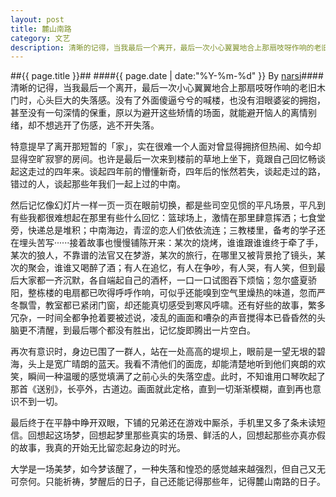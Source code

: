 ```yaml
---
layout: post
title: 麓山南路
category: 文艺
description: 清晰的记得，当我最后一个离开，最后一次小心翼翼地合上那扇吱呀作响的老旧木门时，心头巨大的失落感。没有了外面傻逼兮兮的喊楼，也没有泪眼婆娑的拥抱，甚至没有一句深情的保重，原以为避开这些矫情的场面，就能……
---
```

##{{ page.title }}##
####{{ page.date | date:"%Y-%m-%d" }} By [narsi](http://huangxc.com)####
清晰的记得，当我最后一个离开，最后一次小心翼翼地合上那扇吱呀作响的老旧木门时，心头巨大的失落感。没有了外面傻逼兮兮的喊楼，也没有泪眼婆娑的拥抱，甚至没有一句深情的保重，原以为避开这些矫情的场面，就能避开恼人的离情别绪，却不想逃开了伤感，逃不开失落。
 
特意提早了离开那短暂的「家」，实在很难一个人面对曾显得拥挤但热闹、如今却显得空旷寂寥的房间。也许是最后一次来到楼前的草地上坐下，竟跟自己回忆畅谈起这走过的四年来。谈起四年前的懵懂新奇，四年后的怅然若失，谈起走过的路，错过的人，谈起那些年我们一起上过的中南。
 
然后记忆像幻灯片一样一页一页在眼前切换，都是些司空见惯的平凡场景，平凡到有些我都很难想起在那里有些什么回忆：篮球场上，激情在那里肆意挥洒；七食堂旁，快递总是堆积；中南海边，青涩的恋人们依依流连；三教楼里，备考的学子还在埋头苦写······接着故事也慢慢铺陈开来：某次的烧烤，谁谁跟谁谁终于牵了手，某次的狼人，不靠谱的法官又在梦游，某次的旅行，在哪里又被背景抢了镜头，某次的聚会，谁谁又喝醉了酒；有人在追忆，有人在争吵，有人哭，有人笑，但到最后大家都一齐沉默，各自端起自己的酒杯，一口一口试图吞下烦恼；忽尔盛夏骄阳，整栋楼的电扇都已吹得呼呼作响，可似乎还能嗅到空气里燥热的味道，忽而严冬飘雪，教室都已紧闭门窗，却还能真切感受到寒风呼啸。还有好些的故事，繁多冗杂，一时间全都争抢着要被述说，凌乱的画面和嘈杂的声音搅得本已昏昏然的头脑更不清醒，到最后哪个都没有胜出，记忆旋即腾出一片空白。
 
再次有意识时，身边已围了一群人，站在一处高高的堤坝上，眼前是一望无垠的碧海，头上是宽广晴朗的蓝天。我看不清他们的面庞，却能清楚地听到他们爽朗的欢笑，瞬间一种温暖的感觉填满了之前心头的失落空虚。此时，不知谁用口琴吹起了那首《送别》，长亭外，古道边。画面就此定格，直到一切渐渐模糊，直到再也意识不到一切。
 
最后终于在平静中睁开双眼，下铺的兄弟还在游戏中厮杀，手机里又多了条未读短信。回想起这场梦，回想起梦里那些真实的场景、鲜活的人，回想起那些亦真亦假的故事，我真的开始无比留恋起身边的时光。
 
大学是一场美梦，如今梦该醒了，一种失落和惶恐的感觉越来越强烈，但自己又无可奈何。只能祈祷，梦醒后的日子，自己还能记得那些年，记得麓山南路的日子。